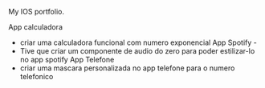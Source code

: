 My IOS portfolio.

App calculadora

- criar uma calculadora funcional com numero exponencial
  App Spotify -
- Tive que criar um componente de audio do zero para poder estilizar-lo no app spotify
  App Telefone
- criar uma mascara personalizada no app telefone para o numero telefonico

